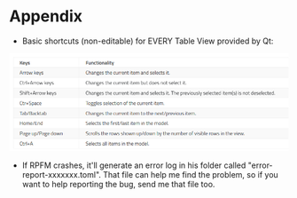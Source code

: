 # Appendix

- Basic shortcuts (non-editable) for EVERY Table View provided by Qt:

![This how Rusted PackFile Manager looks on a sunny day on the beach.](./images/image29.png)

- If RPFM crashes, it'll generate an error log in his folder called "error-report-xxxxxxx.toml". That file can help me find the problem, so if you want to help reporting the bug, send me that file too.
